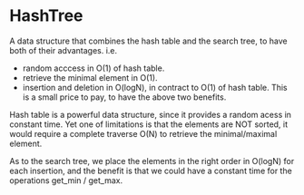 # HashTree
A data structure that combines the hash table and the search tree, to have both of their advantages.
i.e. 
 - random acccess in O(1) of hash table.
 - retrieve the minimal element in O(1).
 - insertion and deletion in O(logN), in contract to O(1) of hash table. This is a small price to pay, to have the above two benefits.

Hash table is a powerful data structure, since it provides a random acess in constant time. Yet one of limitations is that the elements are NOT sorted, it would require a complete traverse O(N) to retrieve the minimal/maximal element.

As to the search tree, we place the elements in the right order in O(logN) for each insertion, and the benefit is that we could have a constant time for the operations get_min / get_max.


